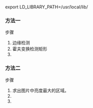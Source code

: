 
###  
>
export LD_LIBRARY_PATH=/usr/local/lib/






### 方法一
步骤
>
1. 边缘检测
2. 霍夫变换检测矩形
3. 



### 方法二
步骤
>
1. 求出图片中亮度最大的区域。
2.
3.








